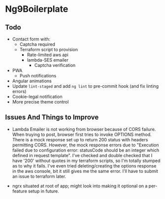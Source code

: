 # Ng9Boilerplate

## Todo

- Contact form with:
  - Captcha required
  - Terraform script to provision
    - Rate-limited aws api
    - lambda-SES emailer
      - Captcha verification
- PWA
  - Push notifications
- Angular animations
- Update `lint-staged` and add `ng lint` to pre-commit hook (and fix linting errors)
- Cookie-legal notification
- More precise theme control

## Issues And Things to Improve

- Lambda Emailer is not working from browser because of CORS failure. When truying to post, browser first tries to invoke OPTIONS method. There is a mock response set up to return 200 status with headers permitting CORS. However, the mock response errors due to "Execution failed due to configuration error: statusCode should be an integer which defined in request template". I've checked and double checked that I have '200' without quotes in my terraform scripts, so I'm totally stumped as to why it fails. I've even tried deleting/creating the options response in the aws console, bit it still gives me the same error. I'll have to submit an issue to terraform later.

- ngrx situated at root of app; might look into making it optional on a per-feature setup in future.
